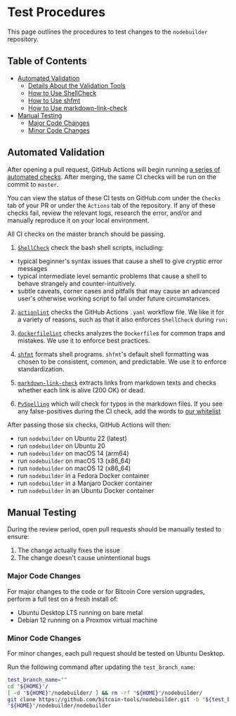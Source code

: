 # Test Procedures

This page outlines the procedures to test changes to the `nodebuilder` repository.

## Table of Contents
- [Automated Validation](#automated-validation)
  - [Details About the Validation Tools](#details-about-the-validation-tools)
  - [How to Use ShellCheck](#how-to-use-shellcheck)
  - [How to Use shfmt](#how-to-use-shfmt)
  - [How to Use markdown-link-check](#how-to-use-markdown-link-check)
- [Manual Testing](#manual-testing)
  - [Major Code Changes](#major-code-changes)
  - [Minor Code Changes](#minor-code-changes)

## Automated Validation

After opening a pull request, GitHub Actions will begin running [a series of automated checks](https://github.com/bitcoin-tools/nodebuilder/actions/workflows/bash_validation_ci.yaml). After merging, the same CI checks will be run on the commit to `master`.

You can view the status of these CI tests on GitHub.com under the `Checks` tab of your PR or under the `Actions` tab of the repository. If any of these checks fail, review the relevant logs, research the error, and/or and manually reproduce it on your local environment.

All CI checks on the master branch should be passing.

1. [`ShellCheck`](https://shellcheck.net/) check the bash shell scripts, including:
  - typical beginner's syntax issues that cause a shell to give cryptic error messages
  - typical intermediate level semantic problems that cause a shell to behave strangely and counter-intuitively.
  - subtle caveats, corner cases and pitfalls that may cause an advanced user's otherwise working script to fail under future circumstances.

2. [`actionlint`](https://github.com/rhysd/actionlint) checks the GitHub Actions `.yaml` workflow file. We like it for a variety of reasons, such as that it also enforces `ShellCheck` during `run:`

3. [`dockerfilelint`](https://github.com/replicatedhq/dockerfilelint) checks analyzes the `Dockerfile`s for common traps and mistakes. We use it to enforce best practices.

4. [`shfmt`](https://github.com/mvdan/sh) formats shell programs. `shfmt`'s default shell formatting was chosen to be consistent, common, and predictable. We use it to enforce standardization.

5. [`markdown-link-check`](https://github.com/tcort/markdown-link-check) extracts links from markdown texts and checks whether each link is alive (200 OK) or dead.

6. [`PySpelling`](https://facelessuser.github.io/pyspelling/) which will check for typos in the markdown files. If you see any false-positives during the CI check, add the words to [our whitelist](../data/pyspelling.wordlist.txt)

After passing those six checks, GitHub Actions will then:
- run `nodebuilder` on Ubuntu 22 (latest)
- run `nodebuilder` on Ubuntu 20
- run `nodebuilder` on macOS 14 (arm64)
- run `nodebuilder` on macOS 13 (x86_64)
- run `nodebuilder` on macOS 12 (x86_64)
- run `nodebuilder` in a Fedora Docker container
- run `nodebuilder` in a Manjaro Docker container
- run `nodebuilder` in an Ubuntu Docker container

## Manual Testing

During the review period, open pull requests should be manually tested to ensure:
1. The change actually fixes the issue
2. The change doesn't cause unintentional bugs

### Major Code Changes

For major changes to the code or for Bitcoin Core version upgrades, perform a full test on a fresh install of:
- Ubuntu Desktop LTS running on bare metal
- Debian 12 running on a Proxmox virtual machine

### Minor Code Changes

For minor changes, each pull request should be tested on Ubuntu Desktop.

Run the following command after updating the `test_branch_name`:
```bash
test_branch_name=""
cd "${HOME}"/
[ -d "${HOME}"/nodebuilder/ ] && rm -rf "${HOME}"/nodebuilder/
git clone https://github.com/bitcoin-tools/nodebuilder.git -b "${test_branch_name}"
"${HOME}"/nodebuilder/nodebuilder
```

